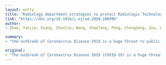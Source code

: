 ```yaml
---
layout: entry
title: "Radiology department strategies to protect Radiologic Technologists against COVID19: experience from Wuhan"
link: "https://doi.org/10.1016/j.ejrad.2020.108996"
author:
- Zhao, Yanjie; Xiang, Chunlin; Wang, Shaofang; Peng, Chengdong; Zou, Qian; Hu, Junwu

summary:
- "the outbreak of Coronavirus Disease 2019 is a huge threat to public health security. CT imaging has played an important role in screening and diagnosing of COVID-19 in China. It is critical for the radiology department to ensure the personal safety of radiologic technologists and avoid cross-infection. In the absence of specific antiviral medicines to prevent or treat the disease, it is essential to detect the infected patients at an early stage and immediately isolate them from the healthy population. This review article describes the systematic strategies to combat the outbreak is critical to global public health. Coronavirus disease 2019 (COVID-2019."

original:
- "The outbreak of Coronavirus Disease 2019 (COVID-19) is a huge threat to global public health security. In the absence of specific antiviral medicines to prevent or treat COVID-2019, it is essential to detect the infected patients at an early stage and immediately isolate them from the healthy population. In view of the advantages of sensitivity and high spatial resolution, CT imaging has played an important role in screening and diagnosing of COVID-19 in China. The radiologic technologists performing CT scans for the infected patients become high-risk medical care personnel. It is critical for the radiology department to ensure the personal safety of radiologic technologists and avoid cross-infection. In this review article, we describe the systematic strategies to combat COVID-19 from the radiology department in Tongji hospital in Wuhan, P.R. China, including personnel arrangements, environmental modification, protection levels and configurations, radiological imaging (CT and radiography), and disinfection methods. It can provide guidance to other radiology departments faced with COVID-19 to reduce infection risk for radiologic technologists."
---
```


